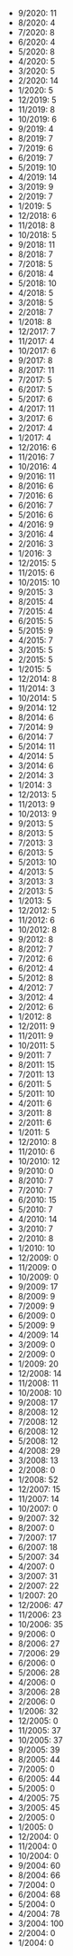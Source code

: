 *  9/2020: 11
*  8/2020: 4
*  7/2020: 8
*  6/2020: 4
*  5/2020: 8
*  4/2020: 5
*  3/2020: 5
*  2/2020: 14
*  1/2020: 5
*  12/2019: 5
*  11/2019: 8
*  10/2019: 6
*  9/2019: 4
*  8/2019: 7
*  7/2019: 6
*  6/2019: 7
*  5/2019: 10
*  4/2019: 14
*  3/2019: 9
*  2/2019: 7
*  1/2019: 5
*  12/2018: 6
*  11/2018: 8
*  10/2018: 5
*  9/2018: 11
*  8/2018: 7
*  7/2018: 5
*  6/2018: 4
*  5/2018: 10
*  4/2018: 5
*  3/2018: 5
*  2/2018: 7
*  1/2018: 8
*  12/2017: 7
*  11/2017: 4
*  10/2017: 6
*  9/2017: 8
*  8/2017: 11
*  7/2017: 5
*  6/2017: 5
*  5/2017: 6
*  4/2017: 11
*  3/2017: 6
*  2/2017: 4
*  1/2017: 4
*  12/2016: 6
*  11/2016: 7
*  10/2016: 4
*  9/2016: 11
*  8/2016: 6
*  7/2016: 6
*  6/2016: 7
*  5/2016: 6
*  4/2016: 9
*  3/2016: 4
*  2/2016: 3
*  1/2016: 3
*  12/2015: 5
*  11/2015: 6
*  10/2015: 10
*  9/2015: 3
*  8/2015: 4
*  7/2015: 4
*  6/2015: 5
*  5/2015: 9
*  4/2015: 7
*  3/2015: 5
*  2/2015: 5
*  1/2015: 5
*  12/2014: 8
*  11/2014: 3
*  10/2014: 5
*  9/2014: 12
*  8/2014: 6
*  7/2014: 9
*  6/2014: 7
*  5/2014: 11
*  4/2014: 5
*  3/2014: 6
*  2/2014: 3
*  1/2014: 3
*  12/2013: 5
*  11/2013: 9
*  10/2013: 9
*  9/2013: 5
*  8/2013: 5
*  7/2013: 3
*  6/2013: 5
*  5/2013: 10
*  4/2013: 5
*  3/2013: 3
*  2/2013: 5
*  1/2013: 5
*  12/2012: 5
*  11/2012: 6
*  10/2012: 8
*  9/2012: 8
*  8/2012: 7
*  7/2012: 6
*  6/2012: 4
*  5/2012: 8
*  4/2012: 7
*  3/2012: 4
*  2/2012: 6
*  1/2012: 8
*  12/2011: 9
*  11/2011: 9
*  10/2011: 5
*  9/2011: 7
*  8/2011: 15
*  7/2011: 13
*  6/2011: 5
*  5/2011: 10
*  4/2011: 6
*  3/2011: 8
*  2/2011: 6
*  1/2011: 5
*  12/2010: 8
*  11/2010: 6
*  10/2010: 12
*  9/2010: 0
*  8/2010: 7
*  7/2010: 7
*  6/2010: 15
*  5/2010: 7
*  4/2010: 14
*  3/2010: 7
*  2/2010: 8
*  1/2010: 10
*  12/2009: 0
*  11/2009: 0
*  10/2009: 0
*  9/2009: 17
*  8/2009: 9
*  7/2009: 9
*  6/2009: 0
*  5/2009: 9
*  4/2009: 14
*  3/2009: 0
*  2/2009: 0
*  1/2009: 20
*  12/2008: 14
*  11/2008: 11
*  10/2008: 10
*  9/2008: 17
*  8/2008: 12
*  7/2008: 12
*  6/2008: 12
*  5/2008: 12
*  4/2008: 29
*  3/2008: 13
*  2/2008: 0
*  1/2008: 52
*  12/2007: 15
*  11/2007: 14
*  10/2007: 0
*  9/2007: 32
*  8/2007: 0
*  7/2007: 17
*  6/2007: 18
*  5/2007: 34
*  4/2007: 0
*  3/2007: 31
*  2/2007: 22
*  1/2007: 20
*  12/2006: 47
*  11/2006: 23
*  10/2006: 35
*  9/2006: 0
*  8/2006: 27
*  7/2006: 29
*  6/2006: 0
*  5/2006: 28
*  4/2006: 0
*  3/2006: 28
*  2/2006: 0
*  1/2006: 32
*  12/2005: 0
*  11/2005: 37
*  10/2005: 37
*  9/2005: 39
*  8/2005: 44
*  7/2005: 0
*  6/2005: 44
*  5/2005: 0
*  4/2005: 75
*  3/2005: 45
*  2/2005: 0
*  1/2005: 0
*  12/2004: 0
*  11/2004: 0
*  10/2004: 0
*  9/2004: 60
*  8/2004: 66
*  7/2004: 0
*  6/2004: 68
*  5/2004: 0
*  4/2004: 78
*  3/2004: 100
*  2/2004: 0
*  1/2004: 0
